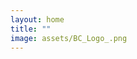 ```yaml
---
layout: home
title: ""
image: assets/BC_Logo_.png
---
```


<!-- ## Introduction -->

<!-- Braidpool is a peer to peer bitcoin mining pool that aims to: -->

<!-- 1. Low variance for independent miners, even when large miners join -->
<!--    the pool. -->
<!-- 2. Miners can build their own blocks. -->
<!-- 3. Payouts in a constant size blockspace. -->
<!-- 4. Provide tools for enabling a hashrate futures market. -->


<!-- <hr /> -->
<!-- <br /> -->

<!-- ## TLA+ Specifications -->

<!-- We are using TLA+ to specify and detect any potential errors -->
<!-- early. The current list of protocols we have specified are: -->

<!-- 1. [P2P Broadcast]({{ site.baseurl }}{% link /specifications/P2PBroadcast.pdf %}) -->
<!-- 1. [Shamir Secret Sharing]({{ site.baseurl }}{% link /specifications/ShamirSecretSharing.pdf %}) -->
<!-- 1. [Miner share accounting and block generation]({{ site.baseurl }}{%link /specifications/BlockGeneration.pdf %}) We specify how -->
<!--    broadcast shares are accounted for towards miner payouts. When a -->
<!--    bitcoin block is found, all unaccounted for shares are added to -->
<!--    miners Unspent Hasher Payout (UHPO). We do not spec out how the -->
<!--    distributed key generation algorithm is run - instead we replace the -->
<!--    public key for coinbase payout to simply be the concatenation of -->
<!--    the miner id. -->
<!-- 1. The above spec for block generation uses the [Bitcoin Transactions]({{ site.baseurl }}{% link /specifications/Bitcoin.pdf%}) spec. The transaction spec uses a simple scriptSig = scriptPubkey check. -->

<!-- <hr /> -->
<!-- <br /> -->
